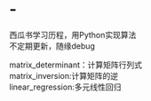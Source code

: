 # -
西瓜书学习历程，用Python实现算法  
不定期更新，随缘debug  
  
matrix_determinant：计算矩阵行列式  
matrix_inversion:计算矩阵的逆  
linear_regression:多元线性回归  

